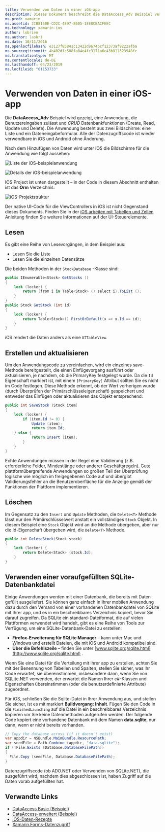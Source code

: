 ```yaml
---
title: Verwenden von Daten in einer iOS-app
description: Dieses Dokument beschreibt die DataAccess_Adv Beispiel veranschaulicht das Erfassen von Benutzereingaben und führen Sie zu erstellen, lesen, aktualisieren und löschen (CRUD) von Datenbankvorgängen in einer Xamarin.iOS-app.
ms.prod: xamarin
ms.assetid: 2CB8150E-CD2C-4E97-8605-1EE8CBACFEEC
ms.technology: xamarin-ios
author: lobrien
ms.author: laobri
ms.date: 10/11/2016
ms.openlocfilehash: e3127f85841c13422d9674bcf12373af9222afba
ms.sourcegitcommit: 4b402d1c508fa84e4fc3171a6e43b811323948fc
ms.translationtype: MT
ms.contentlocale: de-DE
ms.lasthandoff: 04/23/2019
ms.locfileid: "61153733"
---
```

# <a name="using-data-in-an-ios-app"></a>Verwenden von Daten in einer iOS-app

Die **DataAccess_Adv** Beispiel wird gezeigt, eine Anwendung, die Benutzereingaben zulässt und *CRUD* Datenbankfunktionen (Create, Read, Update und Delete). Die Anwendung besteht aus zwei Bildschirme: eine Liste und ein Dateneingabeformular. Alle der Datenzugriffscode ist wieder verwendbare in iOS und Android ohne Änderung.

Nach dem Hinzufügen von Daten wird unter iOS die Bildschirme für die Anwendung wie folgt aussehen:

 ![](using-data-in-an-app-images/image9.png "Liste der iOS-beispielanwendung")

 ![](using-data-in-an-app-images/image10.png "Details der iOS-beispielanwendung")

IOS Project ist unten dargestellt – in der Code in diesem Abschnitt enthalten ist das **Orm** Verzeichnis:

 ![](using-data-in-an-app-images/image13.png "iOS-Projektstruktur")

Der native UI-Code für die ViewControllers in iOS ist nicht Gegenstand dieses Dokuments.
Finden Sie in der [iOS arbeiten mit Tabellen und Zellen](~/ios/user-interface/controls/tables/index.md) Anleitung finden Sie weitere Informationen auf der UI-Steuerelemente.

## <a name="read"></a>Lesen

Es gibt eine Reihe von Lesevorgängen, in dem Beispiel aus:

-  Lesen Sie die Liste
-  Lesen Sie die einzelnen Datensätze


Die beiden Methoden in der `StockDatabase` -Klasse sind:

```csharp
public IEnumerable<Stock> GetStocks ()
{
    lock (locker) {
        return (from i in Table<Stock> () select i).ToList ();
    }
}
public Stock GetStock (int id)
{
    lock (locker) {
        return Table<Stock>().FirstOrDefault(x => x.Id == id);
    }
}
```

iOS rendert die Daten anders als eine `UITableView`.

## <a name="create-and-update"></a>Erstellen und aktualisieren

Um den Anwendungscode zu vereinfachen, wird ein einzelnes save-Methode bereitgestellt, die einen Einfügevorgang ausführt oder aktualisieren, je nachdem, ob die PrimaryKey festgelegt wurde. Da die `Id` Eigenschaft markiert ist, mit einem `[PrimaryKey]` Attribut sollten Sie es nicht im Code festlegen.
Diese Methode erkennt, ob der Wert vorherigen wurde (durch Überprüfen der Primärschlüsseleigenschaft) gespeichert und entweder das Einfügen oder aktualisieren das Objekt entsprechend:

```csharp
public int SaveStock (Stock item)
{
    lock (locker) {
        if (item.Id != 0) {
            Update (item);
            return item.Id;
    } else {
            return Insert (item);
        }
    }
}
```



Echte Anwendungen müssen in der Regel eine Validierung (z.B. erforderliche Felder, Mindestlänge oder anderer Geschäftsregeln).
Gute plattformübergreifende Anwendungen so großen Teil der Überprüfung logische wie möglich im freigegebenen Code auf und übergibt Validierungsfehler an die Benutzeroberfläche für die Anzeige gemäß der Funktionen der Plattform implementieren.

## <a name="delete"></a>Löschen

Im Gegensatz zu den `Insert` und `Update` Methoden, die `Delete<T>` Methode lässt nur den Primärschlüsselwert anstatt ein vollständiges `Stock` Objekt.
In diesem Beispiel eine `Stock` Objekt wird an die Methode übergeben, aber nur die Id-Eigenschaft übergeben wird, die `Delete<T>` Methode.

```csharp
public int DeleteStock(Stock stock)
{
    lock (locker) {
        return Delete<Stock> (stock.Id);
    }
}
```

## <a name="using-a-pre-populated-sqlite-database-file"></a>Verwenden einer voraufgefüllten SQLite-Datenbankdatei

Einige Anwendungen werden mit einer Datenbank, die bereits mit Daten gefüllt ausgeliefert.
Sie können ganz einfach in Ihrer mobilen Anwendung dazu durch den Versand von einer vorhandenen Datenbankdatei von SQLite mit Ihrer app, und es in ein beschreibbares Verzeichnis kopiert, bevor Sie darauf zugreifen. Da SQLite ein standard-Dateiformat, die auf vielen Plattformen verwendet wird handelt, gibt es eine Reihe von Tools zur Verfügung, um eine SQLite-Datenbank-Datei zu erstellen:

-  **Firefox-Erweiterung für SQLite Manager** – kann unter Mac und Windows und erstellt Dateien, die mit iOS und Android kompatibel sind.
-  **Über die Befehlszeile** – finden Sie unter [www.sqlite.org/sqlite.html](http://www.sqlite.org/sqlite.html) .


Wenn Sie eine Datei für die Verteilung mit Ihrer app zu erstellen, achten Sie mit der Benennung von Tabellen und Spalten, stellen Sie sicher, was Ihr Code erwartet, sie übereinstimmen, insbesondere dann, wenn Sie von SQLite.NET verwenden, der erwartet die Namen Ihrer c#-Klassen und Eigenschaften übereinstimmen (oder die benutzerdefinierte Attribute) zugeordnet.

Für iOS, schließen Sie die Sqlite-Datei in Ihrer Anwendung aus, und stellen Sie sicher, ist es mit markiert **Buildvorgang: Inhalt**. Fügen Sie den Code in die `FinishedLaunching` auf die Datei in ein beschreibbares Verzeichnis kopieren *vor* Sie keine Datenmethoden aufgerufen werden. Der folgende Code kopiert eine vorhandene Datenbank mit dem Namen **data.sqlite**, nur dann, wenn er nicht bereits vorhanden.

```csharp
// Copy the database across (if it doesn't exist)
var appdir = NSBundle.MainBundle.ResourcePath;
var seedFile = Path.Combine (appdir, "data.sqlite");
if (!File.Exists (Database.DatabaseFilePath))
{
  File.Copy (seedFile, Database.DatabaseFilePath);
}
```

Datenzugriffscode (ob ADO.NET oder Verwenden von SQLite.NET), die ausgeführt wird, nachdem dies abgeschlossen ist, haben Zugriff auf die Daten vorab aufgefüllten hat.


## <a name="related-links"></a>Verwandte Links

- [DataAccess Basic (Beispiel)](https://github.com/xamarin/mobile-samples/tree/master/DataAccess/Basic)
- [DataAccess-erweitert (Beispiel)](https://github.com/xamarin/mobile-samples/tree/master/DataAccess/Advanced)
- [iOS-Daten-Rezepte](https://github.com/xamarin/recipes/tree/master/Recipes/ios/data/sqlite)
- [Xamarin.Forms-Datenzugriff](~/xamarin-forms/app-fundamentals/databases.md)
